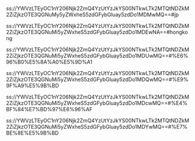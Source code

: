 ss://YWVzLTEyOC1nY206Njk2ZmQ4YzUtYzJkYS00NTkwLTk2MTQtNDZkM2ZiZjkzOTE3QGNuMy5yZWxheS5zdGFybGluay5zdDo1MDMwMQ==#jp

ss://YWVzLTEyOC1nY206Njk2ZmQ4YzUtYzJkYS00NTkwLTk2MTQtNDZkM2ZiZjkzOTE3QGNuMi5yZWxheS5zdGFybGluay5zdDo1MDEwNA==#hongkong

ss://YWVzLTEyOC1nY206Njk2ZmQ4YzUtYzJkYS00NTkwLTk2MTQtNDZkM2ZiZjkzOTE3QGNuMi5yZWxheS5zdGFybGluay5zdDo1MDUwMQ==#%E6%96%B0%E5%8A%A0%E5%9D%A1

ss://YWVzLTEyOC1nY206Njk2ZmQ4YzUtYzJkYS00NTkwLTk2MTQtNDZkM2ZiZjkzOTE3QGNuMi5yZWxheS5zdGFybGluay5zdDo1MDQwMQ==#%E9%9F%A9%E5%9B%BD

ss://YWVzLTEyOC1nY206Njk2ZmQ4YzUtYzJkYS00NTkwLTk2MTQtNDZkM2ZiZjkzOTE3QGNuMi5yZWxheS5zdGFybGluay5zdDo1MDcwMQ==#%E4%BF%84%E7%BD%97%E6%96%AF

ss://YWVzLTEyOC1nY206Njk2ZmQ4YzUtYzJkYS00NTkwLTk2MTQtNDZkM2ZiZjkzOTE3QGNuMi5yZWxheS5zdGFybGluay5zdDo1MDYwMQ==#%E7%BE%8E%E5%9B%BD
